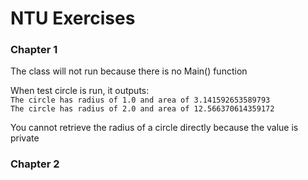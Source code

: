 # NTU Exercises

### Chapter 1
The class will not run because there is no Main() function

When test circle is run, it outputs:\
`The circle has radius of 1.0 and area of 3.141592653589793`\
`The circle has radius of 2.0 and area of 12.566370614359172`

You cannot retrieve the radius of a circle directly because the value is private

### Chapter 2
